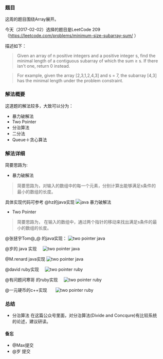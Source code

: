 ### 题目
这周的题目围绕Array展开。

今天（2017-02-02）选择的题目是LeetCode 209（https://leetcode.com/problems/minimum-size-subarray-sum/ ）

描述如下：
> Given an array of n positive integers and a positive integer s, find the minimal length of a contiguous subarray of which the sum ≥ s. If there isn't one, return 0 instead.
 
> For example, given the array [2,3,1,2,4,3] and s = 7,
the subarray [4,3] has the minimal length under the problem constraint.

### 解法概要
这道题的解法较多，大致可以分为：
- 暴力破解法
- Two Pointer
- 分治算法
- 二分法
- Queue＋贪心算法

### 解法详细
简要思路为:
- 暴力破解法

> 简要思路为，对输入的数组中的每一个元素，分别计算出能够满足s条件的最小的数组的长度。

具体实现代码可参考 @hz的java实现
![java 暴力破解法](./images/hz_bruteforce_java.png)
 
 - Two Pointer
 > 简要思路为， 在输入的数组中，通过两个指针的移动来找出满足s条件的最小的数组的长度。
 
 
 @张拯宇Tom@_@ 的java实现：
     ![two pointer java](./images/zhang_twopointer_java.png)
 
 @岁的 java 实现
     ![two pointer java](./images/sui_twopointer_java.png)
 
 @M.renard java实现
     ![two pointer java](./images/renard_twopointer_java.png)
 
 @david ruby实现
      ![two pointer ruby](./images/david_twopointer_ruby.png)
      
 @有问题问寒哥 的ruby实现
      ![two pointer ruby](./images/han_twopointer_ruby.png)
 
 @一元硬币的c++实现
       ![two pointer ruby](./images/yuan_twopointer_cpp.png)
       
       
### 总结

- 分治算法 
在这篇公众号里面，对分治算法(Divide and Concqure)有比较系统的论述，建议研读。

#### 备忘
- @Max提交
- @岁 提交
